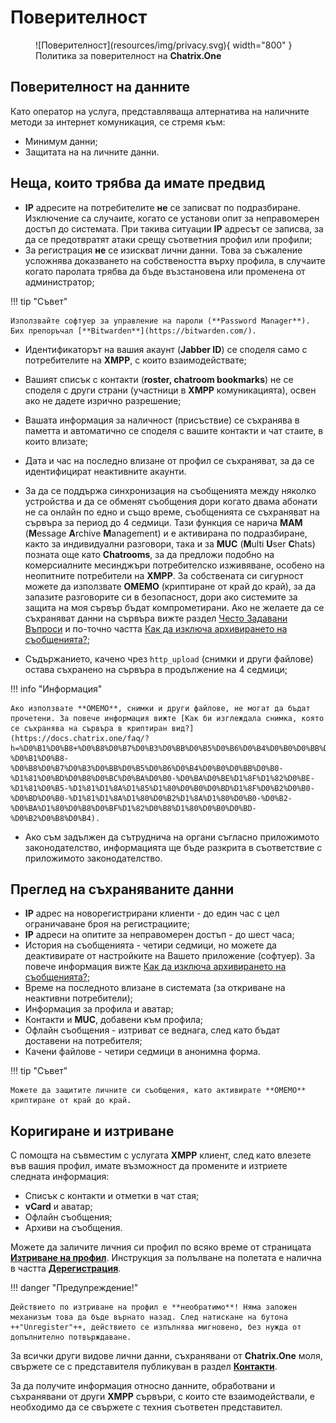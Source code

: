 # Поверителност

<figure markdown>
  ![Поверителност](resources/img/privacy.svg){ width="800" }
  <figcaption>Политика за поверителност на <b>Chatrix.One</b></figcaption>
</figure>

## Поверителност на данните

Като оператор на услуга, представляваща алтернатива на наличните методи за интернет комуникация, се стремя към:

- Минимум данни;
- Защитата на на личните данни.

## Неща, които трябва да имате предвид

- **IP** адресите на потребителите **не** се записват по подразбиране. Изключение са случаите, когато се установи опит за неправомерен достъп до системата. При такива ситуации **IP** адресът се записва, за да се предотвратят атаки срещу съответния профил или профили;
- За регистрация **не** се изискват лични данни. Това за съжаление усложнява доказването на собствеността върху профила, в случаите когато паролата трябва да бъде възстановена или променена от администратор;

!!! tip "Съвет"

    Използвайте софтуер за управление на пароли (**Password Manager**). Бих препоръчал [**Bitwarden**](https://bitwarden.com/).

- Идентификаторът на вашия акаунт (**Jabber ID**) се споделя само с потребителите на **XMPP**, с които взаимодействате;
- Вашият списък с контакти (**roster, chatroom bookmarks**) не се споделя с други страни (участници в **XMPP** комуникацията), освен ако не дадете изрично разрешение;
- Вашата информация за наличност (присъствие) се съхранява в паметта и автоматично се споделя с вашите контакти и чат стаите, в които влизате;
- Дата и час на последно влизане от профил се съхраняват, за да се идентифицират неактивните акаунти.
- За да се поддържа синхронизация на съобщенията между няколко устройства и да се обменят съобщения дори когато двама абонати не са онлайн по едно и също време, съобщенията се съхраняват на сървъра за период до 4 седмици. Тази функция се нарича **MAM** (**M**essage **A**rchive **M**anagement) и е активирана по подразбиране, както за индивидуални разговори, така и за **MUC** (**M**ulti **U**ser **C**hats) позната още като **Chatrooms**, за да предложи подобно на комерсиалните месинджъри потребителско изживяване, особено на неопитните потребители на **XMPP**. За собствената си сигурност можете да използвате **OMEMO** (криптиране от край до край), за да запазите разговорите си в безопасност, дори ако системите за защита на моя сървър бъдат компрометирани. Ако не желаете да се съхраняват данни на сървъра вижте раздел [Често Задавани Въпроси](https://docs.chatrix.one/faq/) и по-точно частта [Как да изключа архивирането на съобщенията?](https://docs.chatrix.one/faq/?h=%D0%B8%D0%B7%D0%BA%D0%BB%D1%8E%D1%87%D0%B0+%D0%B0%D1%80#%D0%BA%D0%B0%D0%BA-%D0%B4%D0%B0-%D0%B8%D0%B7%D0%BA%D0%BB%D1%8E%D1%87%D0%B0-%D0%B0%D1%80%D1%85%D0%B8%D0%B2%D0%B8%D1%80%D0%B0%D0%BD%D0%B5%D1%82%D0%BE-%D0%BD%D0%B0-%D1%81%D1%8A%D0%BE%D0%B1%D1%89%D0%B5%D0%BD%D0%B8%D1%8F%D1%82%D0%B0);

- Съдържанието, качено чрез `http_upload` (снимки и други файлове) остава съхранено на сървъра в продължение на 4 седмици;

!!! info "Информация"

    Ако използвате **OMEMO**, снимки и други файлове, не могат да бъдат прочетени. За повече информация вижте [Как би изглеждала снимка, която се съхранява на сървъра в криптиран вид?](https://docs.chatrix.one/faq/?h=%D0%B1%D0%B8+%D0%B8%D0%B7%D0%B3%D0%BB%D0%B5%D0%B6%D0%B4%D0%B0%D0%BB%D0%B0+%D1%81%D0%BD%D0%B8%D0%BC%D0%BA%D0%B0%2C+%D0%BA%D0%BE%D1%8F%D1%82%D0%BE+%D1%81%D0%B5+%D1%81%D1%8A%D1%85%D1%80%D0%B0%D0%BD%D1%8F%D0%B2%D0%B0+%D1%81%D1%8A%D1%80+%D0%BD%D0%B0#%D0%BA%D0%B0%D0%BA-%D0%B1%D0%B8-%D0%B8%D0%B7%D0%B3%D0%BB%D0%B5%D0%B6%D0%B4%D0%B0%D0%BB%D0%B0-%D1%81%D0%BD%D0%B8%D0%BC%D0%BA%D0%B0-%D0%BA%D0%BE%D1%8F%D1%82%D0%BE-%D1%81%D0%B5-%D1%81%D1%8A%D1%85%D1%80%D0%B0%D0%BD%D1%8F%D0%B2%D0%B0-%D0%BD%D0%B0-%D1%81%D1%8A%D1%80%D0%B2%D1%8A%D1%80%D0%B0-%D0%B2-%D0%BA%D1%80%D0%B8%D0%BF%D1%82%D0%B8%D1%80%D0%B0%D0%BD-%D0%B2%D0%B8%D0%B4).

- Ако съм задължен да сътруднича на органи съгласно приложимото законодателство, информацията ще бъде разкрита в съответствие с приложимото законодателство.

## Преглед на съхраняваните данни

- **IP** адрес на новорегистрирани клиенти - до един час с цел ограничаване броя на регистрациите;
- **IP** адреси на опитите за неправомерен достъп - до шест часа;
- История на съобщенията - четири седмици, но можете да деактивирате от настройките на Вашето приложение (софтуер). За повече информация вижте [Как да изключа архивирането на съобщенията?](https://docs.chatrix.one/faq/?h=%D0%B8%D0%B7%D0%BA%D0%BB%D1%8E%D1%87%D0%B0+%D0%B0%D1%80#%D0%BA%D0%B0%D0%BA-%D0%B4%D0%B0-%D0%B8%D0%B7%D0%BA%D0%BB%D1%8E%D1%87%D0%B0-%D0%B0%D1%80%D1%85%D0%B8%D0%B2%D0%B8%D1%80%D0%B0%D0%BD%D0%B5%D1%82%D0%BE-%D0%BD%D0%B0-%D1%81%D1%8A%D0%BE%D0%B1%D1%89%D0%B5%D0%BD%D0%B8%D1%8F%D1%82%D0%B0);
- Време на последното влизане в системата (за откриване на неактивни потребители);
- Информация за профила и аватар;
- Контакти и **MUC**, добавени към профила;
- Офлайн съобщения - изтриват се веднага, след като бъдат доставени на потребителя;
- Качени файлове - четири седмици в анонимна форма.

!!! tip "Съвет"

    Можете да защитите личните си съобщения, като активирате **OMEMO** криптиране от край до край.

## Коригиране и изтриване

С помощта на съвместим с услугата **XMPP** клиент, след като влезете във вашия профил, имате възможност да промените и изтриете следната информация:

- Списък с контакти и отметки в чат стая;
- **vCard** и аватар;
- Офлайн съобщения;
- Архиви на съобщения.

Можете да заличите личния си профил по всяко време от страницата [**Изтриване на профил**](https://chatrix.one/user/delete/). Инструкция за полълване на полетата е налична в частта [**Дерегистрация**](https://docs.chatrix.one/account/delete-account/).

!!! danger "Предупреждение!"

    Действието по изтриване на профил е **необратимо**! Няма заложен механизъм това да бъде върнато назад. След натискане на бутона ++"Unregister"++, действието се изпълнява мигновено, без нужда от допълнително потвърждаване.

За всички други видове лични данни, съхранявани от **Chatrix.One** моля, свържете се с представителя публикуван в раздел [**Контакти**](https://docs.chatrix.one/about/#%D0%BA%D0%BE%D0%BD%D1%82%D0%B0%D0%BA%D1%82%D0%B8).

За да получите информация относно данните, обработвани и съхранявани от други **XMPP** сървъри, с които сте взаимодействали, е необходимо да се свържете с техния съответен представител.
